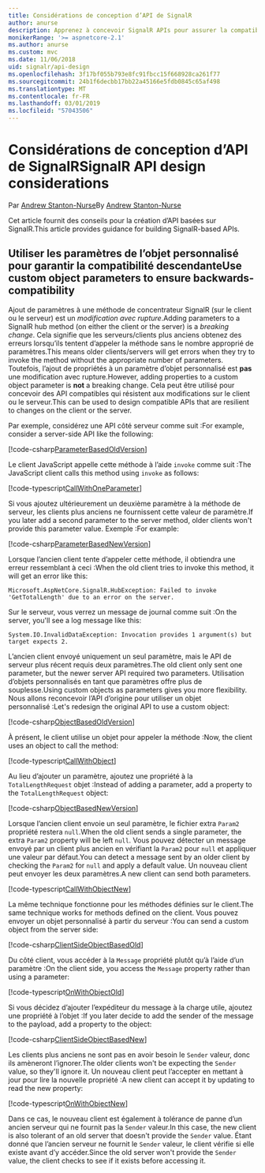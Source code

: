 ```yaml
---
title: Considérations de conception d’API de SignalR
author: anurse
description: Apprenez à concevoir SignalR APIs pour assurer la compatibilité entre les versions de votre application.
monikerRange: '>= aspnetcore-2.1'
ms.author: anurse
ms.custom: mvc
ms.date: 11/06/2018
uid: signalr/api-design
ms.openlocfilehash: 3f17bf055b793e8fc91fbcc15f668928ca261f77
ms.sourcegitcommit: 24b1f6decbb17bb22a45166e5fdb0845c65af498
ms.translationtype: MT
ms.contentlocale: fr-FR
ms.lasthandoff: 03/01/2019
ms.locfileid: "57043506"
---
```

# <a name="signalr-api-design-considerations"></a><span data-ttu-id="53dfa-103">Considérations de conception d’API de SignalR</span><span class="sxs-lookup"><span data-stu-id="53dfa-103">SignalR API design considerations</span></span>

<span data-ttu-id="53dfa-104">Par [Andrew Stanton-Nurse](https://twitter.com/anurse)</span><span class="sxs-lookup"><span data-stu-id="53dfa-104">By [Andrew Stanton-Nurse](https://twitter.com/anurse)</span></span>

<span data-ttu-id="53dfa-105">Cet article fournit des conseils pour la création d’API basées sur SignalR.</span><span class="sxs-lookup"><span data-stu-id="53dfa-105">This article provides guidance for building SignalR-based APIs.</span></span>

## <a name="use-custom-object-parameters-to-ensure-backwards-compatibility"></a><span data-ttu-id="53dfa-106">Utiliser les paramètres de l’objet personnalisé pour garantir la compatibilité descendante</span><span class="sxs-lookup"><span data-stu-id="53dfa-106">Use custom object parameters to ensure backwards-compatibility</span></span>

<span data-ttu-id="53dfa-107">Ajout de paramètres à une méthode de concentrateur SignalR (sur le client ou le serveur) est un *modification avec rupture*.</span><span class="sxs-lookup"><span data-stu-id="53dfa-107">Adding parameters to a SignalR hub method (on either the client or the server) is a *breaking change*.</span></span> <span data-ttu-id="53dfa-108">Cela signifie que les serveurs/clients plus anciens obtenez des erreurs lorsqu’ils tentent d’appeler la méthode sans le nombre approprié de paramètres.</span><span class="sxs-lookup"><span data-stu-id="53dfa-108">This means older clients/servers will get errors when they try to invoke the method without the appropriate number of parameters.</span></span> <span data-ttu-id="53dfa-109">Toutefois, l’ajout de propriétés à un paramètre d’objet personnalisé est **pas** une modification avec rupture.</span><span class="sxs-lookup"><span data-stu-id="53dfa-109">However, adding properties to a custom object parameter is **not** a breaking change.</span></span> <span data-ttu-id="53dfa-110">Cela peut être utilisé pour concevoir des API compatibles qui résistent aux modifications sur le client ou le serveur.</span><span class="sxs-lookup"><span data-stu-id="53dfa-110">This can be used to design compatible APIs that are resilient to changes on the client or the server.</span></span>

<span data-ttu-id="53dfa-111">Par exemple, considérez une API côté serveur comme suit :</span><span class="sxs-lookup"><span data-stu-id="53dfa-111">For example, consider a server-side API like the following:</span></span>

[!code-csharp[ParameterBasedOldVersion](api-design/sample/Samples.cs?name=ParameterBasedOldVersion)]

<span data-ttu-id="53dfa-112">Le client JavaScript appelle cette méthode à l’aide `invoke` comme suit :</span><span class="sxs-lookup"><span data-stu-id="53dfa-112">The JavaScript client calls this method using `invoke` as follows:</span></span>

[!code-typescript[CallWithOneParameter](api-design/sample/Samples.ts?name=CallWithOneParameter)]

<span data-ttu-id="53dfa-113">Si vous ajoutez ultérieurement un deuxième paramètre à la méthode de serveur, les clients plus anciens ne fournissent cette valeur de paramètre.</span><span class="sxs-lookup"><span data-stu-id="53dfa-113">If you later add a second parameter to the server method, older clients won't provide this parameter value.</span></span> <span data-ttu-id="53dfa-114">Exemple :</span><span class="sxs-lookup"><span data-stu-id="53dfa-114">For example:</span></span>

[!code-csharp[ParameterBasedNewVersion](api-design/sample/Samples.cs?name=ParameterBasedNewVersion)]

<span data-ttu-id="53dfa-115">Lorsque l’ancien client tente d’appeler cette méthode, il obtiendra une erreur ressemblant à ceci :</span><span class="sxs-lookup"><span data-stu-id="53dfa-115">When the old client tries to invoke this method, it will get an error like this:</span></span>

```
Microsoft.AspNetCore.SignalR.HubException: Failed to invoke 'GetTotalLength' due to an error on the server.
```

<span data-ttu-id="53dfa-116">Sur le serveur, vous verrez un message de journal comme suit :</span><span class="sxs-lookup"><span data-stu-id="53dfa-116">On the server, you'll see a log message like this:</span></span>

```
System.IO.InvalidDataException: Invocation provides 1 argument(s) but target expects 2.
```

<span data-ttu-id="53dfa-117">L’ancien client envoyé uniquement un seul paramètre, mais le API de serveur plus récent requis deux paramètres.</span><span class="sxs-lookup"><span data-stu-id="53dfa-117">The old client only sent one parameter, but the newer server API required two parameters.</span></span> <span data-ttu-id="53dfa-118">Utilisation d’objets personnalisés en tant que paramètres offre plus de souplesse.</span><span class="sxs-lookup"><span data-stu-id="53dfa-118">Using custom objects as parameters gives you more flexibility.</span></span> <span data-ttu-id="53dfa-119">Nous allons reconcevoir l’API d’origine pour utiliser un objet personnalisé :</span><span class="sxs-lookup"><span data-stu-id="53dfa-119">Let's redesign the original API to use a custom object:</span></span>

[!code-csharp[ObjectBasedOldVersion](api-design/sample/Samples.cs?name=ObjectBasedOldVersion)]

<span data-ttu-id="53dfa-120">À présent, le client utilise un objet pour appeler la méthode :</span><span class="sxs-lookup"><span data-stu-id="53dfa-120">Now, the client uses an object to call the method:</span></span>

[!code-typescript[CallWithObject](api-design/sample/Samples.ts?name=CallWithObject)]

<span data-ttu-id="53dfa-121">Au lieu d’ajouter un paramètre, ajoutez une propriété à la `TotalLengthRequest` objet :</span><span class="sxs-lookup"><span data-stu-id="53dfa-121">Instead of adding a parameter, add a property to the `TotalLengthRequest` object:</span></span>

[!code-csharp[ObjectBasedNewVersion](api-design/sample/Samples.cs?name=ObjectBasedNewVersion&highlight=4,9-13)]

<span data-ttu-id="53dfa-122">Lorsque l’ancien client envoie un seul paramètre, le fichier extra `Param2` propriété restera `null`.</span><span class="sxs-lookup"><span data-stu-id="53dfa-122">When the old client sends a single parameter, the extra `Param2` property will be left `null`.</span></span> <span data-ttu-id="53dfa-123">Vous pouvez détecter un message envoyé par un client plus ancien en vérifiant la `Param2` pour `null` et appliquer une valeur par défaut.</span><span class="sxs-lookup"><span data-stu-id="53dfa-123">You can detect a message sent by an older client by checking the `Param2` for `null` and apply a default value.</span></span> <span data-ttu-id="53dfa-124">Un nouveau client peut envoyer les deux paramètres.</span><span class="sxs-lookup"><span data-stu-id="53dfa-124">A new client can send both parameters.</span></span>

[!code-typescript[CallWithObjectNew](api-design/sample/Samples.ts?name=CallWithObjectNew)]

<span data-ttu-id="53dfa-125">La même technique fonctionne pour les méthodes définies sur le client.</span><span class="sxs-lookup"><span data-stu-id="53dfa-125">The same technique works for methods defined on the client.</span></span> <span data-ttu-id="53dfa-126">Vous pouvez envoyer un objet personnalisé à partir du serveur :</span><span class="sxs-lookup"><span data-stu-id="53dfa-126">You can send a custom object from the server side:</span></span>

[!code-csharp[ClientSideObjectBasedOld](api-design/sample/Samples.cs?name=ClientSideObjectBasedOld)]

<span data-ttu-id="53dfa-127">Du côté client, vous accéder à la `Message` propriété plutôt qu’à l’aide d’un paramètre :</span><span class="sxs-lookup"><span data-stu-id="53dfa-127">On the client side, you access the `Message` property rather than using a parameter:</span></span>

[!code-typescript[OnWithObjectOld](api-design/sample/Samples.ts?name=OnWithObjectOld)]

<span data-ttu-id="53dfa-128">Si vous décidez d’ajouter l’expéditeur du message à la charge utile, ajoutez une propriété à l’objet :</span><span class="sxs-lookup"><span data-stu-id="53dfa-128">If you later decide to add the sender of the message to the payload, add a property to the object:</span></span>

[!code-csharp[ClientSideObjectBasedNew](api-design/sample/Samples.cs?name=ClientSideObjectBasedNew&highlight=5)]

<span data-ttu-id="53dfa-129">Les clients plus anciens ne sont pas en avoir besoin le `Sender` valeur, donc ils amèneront l’ignorer.</span><span class="sxs-lookup"><span data-stu-id="53dfa-129">The older clients won't be expecting the `Sender` value, so they'll ignore it.</span></span> <span data-ttu-id="53dfa-130">Un nouveau client peut l’accepter en mettant à jour pour lire la nouvelle propriété :</span><span class="sxs-lookup"><span data-stu-id="53dfa-130">A new client can accept it by updating to read the new property:</span></span>

[!code-typescript[OnWithObjectNew](api-design/sample/Samples.ts?name=OnWithObjectNew&highlight=2-5)]

<span data-ttu-id="53dfa-131">Dans ce cas, le nouveau client est également à tolérance de panne d’un ancien serveur qui ne fournit pas la `Sender` valeur.</span><span class="sxs-lookup"><span data-stu-id="53dfa-131">In this case, the new client is also tolerant of an old server that doesn't provide the `Sender` value.</span></span> <span data-ttu-id="53dfa-132">Étant donné que l’ancien serveur ne fournit le `Sender` valeur, le client vérifie si elle existe avant d’y accéder.</span><span class="sxs-lookup"><span data-stu-id="53dfa-132">Since the old server won't provide the `Sender` value, the client checks to see if it exists before accessing it.</span></span>
